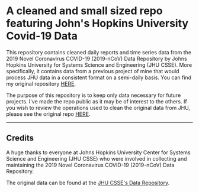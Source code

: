 # A cleaned and small sized repo featuring John's Hopkins University Covid-19 Data 

This repository contains cleaned daily reports and time series data from the 2019 Novel Coronavirus COVID-19 (2019-nCoV) Data Repository by Johns Hopkins University for Systems Science and Engineering (JHU CSSE). More specifically, it contains data from a previous project of mine that would process JHU data in a consistent format on a semi-daily basis. You can find my original repository [HERE](https://github.com/Lucas-Czarnecki/COVID-19-CLEANED-JHUCSSE). 

The purpose of this repository is to keep only data necessary for future projects. I've made the repo public as it may be of interest to the others. If you wish to review the operations used to clean the original data from JHU, please see the original repo [HERE](https://github.com/Lucas-Czarnecki/COVID-19-CLEANED-JHUCSSE). 

---
## Credits

A huge thanks to everyone at Johns Hopkins University Center for Systems Science and Engineering (JHU CSSE) who were involved in collecting and maintaining the 2019 Novel Coronavirus COVID-19 (2019-nCoV) Data Repository. 

The original data can be found at the [JHU CSSE's Data Repository](https://github.com/CSSEGISandData/COVID-19).
